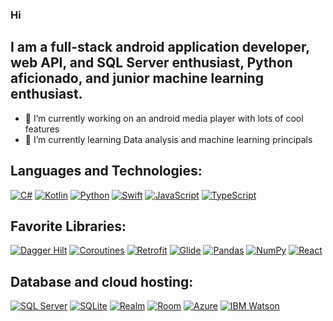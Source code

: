 ### Hi

## I am a full-stack android application developer, web API, and SQL Server  enthusiast, Python aficionado, and junior machine learning enthusiast.

- 🔭 I’m currently working on an android media player with lots of cool features
- 🌱 I’m currently learning Data analysis and machine learning principals 


## Languages and Technologies:
[![C#](https://img.shields.io/badge/-C%23-239120?style=flat-square&logo=c-sharp&logoColor=white)](link_to_your_profile) 
[![Kotlin](https://img.shields.io/badge/-Kotlin-0095D5?style=flat-square&logo=kotlin&logoColor=white)](link_to_your_profile) 
[![Python](https://img.shields.io/badge/-Python-3776AB?style=flat-square&logo=python&logoColor=white)](link_to_your_profile) 
[![Swift](https://img.shields.io/badge/-Swift-FA7343?style=flat-square&logo=swift&logoColor=white)](link_to_your_profile) 
[![JavaScript](https://img.shields.io/badge/-JavaScript-F7DF1E?style=flat-square&logo=javascript&logoColor=black)](link_to_your_profile) 
[![TypeScript](https://img.shields.io/badge/-TypeScript-3178C6?style=flat-square&logo=typescript&logoColor=white)](link_to_your_profile)


## **Favorite Libraries:**
[![Dagger Hilt](https://img.shields.io/badge/-Dagger%20Hilt-FF6F00?style=flat-square&logo=android&logoColor=white)](link_to_your_profile) 
[![Coroutines](https://img.shields.io/badge/-Coroutines-2196F3?style=flat-square&logo=kotlin&logoColor=white)](link_to_your_profile) 
[![Retrofit](https://img.shields.io/badge/-Retrofit-009688?style=flat-square&logo=retrofit&logoColor=white)](link_to_your_profile) 
[![Glide](https://img.shields.io/badge/-Glide-4285F4?style=flat-square&logo=google&logoColor=white)](link_to_your_profile) 
[![Pandas](https://img.shields.io/badge/-Pandas-150458?style=flat-square&logo=pandas&logoColor=white)](link_to_your_profile) 
[![NumPy](https://img.shields.io/badge/-NumPy-013243?style=flat-square&logo=numpy&logoColor=white)](link_to_your_profile) 
[![React](https://img.shields.io/badge/-React-61DAFB?style=flat-square&logo=react&logoColor=white)](link_to_your_profile)


## **Database and cloud hosting:**
[![SQL Server](https://img.shields.io/badge/-SQL%20Server-CC2927?style=flat-square&logo=microsoft-sql-server&logoColor=white)](link_to_your_profile) 
[![SQLite](https://img.shields.io/badge/-SQLite-003B57?style=flat-square&logo=sqlite&logoColor=white)](link_to_your_profile) 
[![Realm](https://img.shields.io/badge/-Realm-39477F?style=flat-square&logo=realm&logoColor=white)](link_to_your_profile) 
[![Room](https://img.shields.io/badge/-Room-FF6F00?style=flat-square&logo=android&logoColor=white)](link_to_your_profile) 
[![Azure](https://img.shields.io/badge/-Azure-0089D6?style=flat-square&logo=microsoft-azure&logoColor=white)](link_to_your_profile) 
[![IBM Watson](https://img.shields.io/badge/-IBM%20Watson-3C87B7?style=flat-square&logo=ibm&logoColor=white)](link_to_your_profile) 


<!--
**hossainehsani1982/hossainehsani1982** is a ✨ _special_ ✨ repository because its `README.md` (this file) appears on your GitHub profile.

Here are some ideas to get you started:

- 🔭 I’m currently working on an android media player with lots of cool features
- 🌱 I’m currently learning Data analysis and machine learning principals 
- 👯 I’m looking to collaborate on ...
- 🤔 I’m looking for help with ...
- 💬 Ask me about ...
- 📫 How to reach me: ...
- 😄 Pronouns: ...
- ⚡ Fun fact: ...
-->
